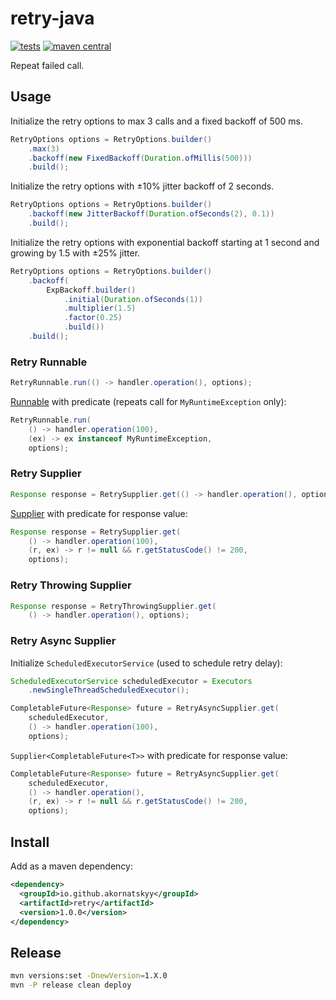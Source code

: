 # retry-java

[![tests](https://github.com/akornatskyy/retry-java/actions/workflows/tests.yaml/badge.svg)](https://github.com/akornatskyy/retry-java/actions/workflows/tests.yaml)
[![maven central](https://img.shields.io/maven-central/v/io.github.akornatskyy/retry.svg)](https://search.maven.org/search?q=g:%22io.github.akornatskyy%22%20AND%20a:%22retry%22)

Repeat failed call.

## Usage

Initialize the retry options to max 3 calls and a fixed backoff of 500 ms.

```java
RetryOptions options = RetryOptions.builder()
    .max(3)
    .backoff(new FixedBackoff(Duration.ofMillis(500)))
    .build();
```

Initialize the retry options with ±10% jitter backoff of 2 seconds.

```java
RetryOptions options = RetryOptions.builder()
    .backoff(new JitterBackoff(Duration.ofSeconds(2), 0.1))
    .build();
```

Initialize the retry options with exponential backoff starting at 1 second and
growing by 1.5 with ±25% jitter.

```java
RetryOptions options = RetryOptions.builder()
    .backoff(
        ExpBackoff.builder()
            .initial(Duration.ofSeconds(1))
            .multiplier(1.5)
            .factor(0.25)
            .build())
    .build();
```

### Retry Runnable

```java
RetryRunnable.run(() -> handler.operation(), options);
```

[Runnable](https://docs.oracle.com/javase/7/docs/api/java/lang/Runnable.html) 
with predicate (repeats call for `MyRuntimeException` only):

```java
RetryRunnable.run(
    () -> handler.operation(100),
    (ex) -> ex instanceof MyRuntimeException,
    options);
```

### Retry Supplier

```java
Response response = RetrySupplier.get(() -> handler.operation(), options);
```

[Supplier](https://docs.oracle.com/javase/8/docs/api/java/util/function/Supplier.html)
with predicate for response value:

```java
Response response = RetrySupplier.get(
    () -> handler.operation(100),
    (r, ex) -> r != null && r.getStatusCode() != 200,
    options);
```

### Retry Throwing Supplier

```java
Response response = RetryThrowingSupplier.get(
    () -> handler.operation(), options);
```

### Retry Async Supplier

Initialize `ScheduledExecutorService` (used to schedule retry delay):

```java
ScheduledExecutorService scheduledExecutor = Executors
    .newSingleThreadScheduledExecutor();
```

```java
CompletableFuture<Response> future = RetryAsyncSupplier.get(
    scheduledExecutor,
    () -> handler.operation(100),
    options);
```

`Supplier<CompletableFuture<T>>` with predicate for response value:

```java
CompletableFuture<Response> future = RetryAsyncSupplier.get(
    scheduledExecutor,
    () -> handler.operation(),
    (r, ex) -> r != null && r.getStatusCode() != 200,
    options);
```

## Install

Add as a maven dependency:

```xml
<dependency>
  <groupId>io.github.akornatskyy</groupId>
  <artifactId>retry</artifactId>
  <version>1.0.0</version>
</dependency>
```

## Release

```sh
mvn versions:set -DnewVersion=1.X.0
mvn -P release clean deploy
```